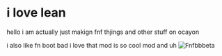 # i love lean
hello i am actually just makign fnf thjings and other stuff on ocayon



i also like fn boot bad i love that mod is so cool mod and uh
![Fnfbbbeta](https://user-images.githubusercontent.com/78597960/156788421-0ed6eb4d-adb0-467b-85a5-7187fc3620de.png)
